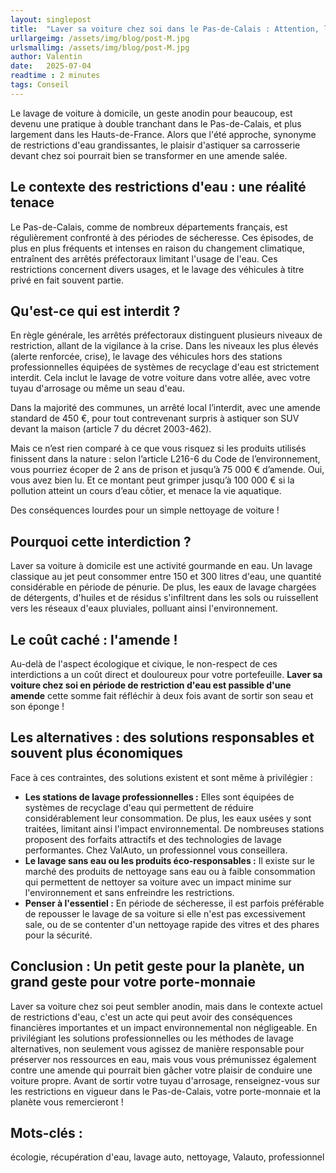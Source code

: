 ```yaml
---
layout: singlepost
title:  "Laver sa voiture chez soi dans le Pas-de-Calais : Attention, l'addition pourrait être salée !"
urllargeimg: /assets/img/blog/post-M.jpg
urlsmallimg: /assets/img/blog/post-M.jpg
author: Valentin
date:   2025-07-04
readtime : 2 minutes
tags: Conseil  
---
```



Le lavage de voiture à domicile, un geste anodin pour beaucoup, est devenu une pratique à double tranchant dans le Pas-de-Calais, et plus largement dans les Hauts-de-France. Alors que l'été approche, synonyme de restrictions d'eau grandissantes, le plaisir d'astiquer sa carrosserie devant chez soi pourrait bien se transformer en une amende salée.

## Le contexte des restrictions d'eau : une réalité tenace

Le Pas-de-Calais, comme de nombreux départements français, est régulièrement confronté à des périodes de sécheresse. Ces épisodes, de plus en plus fréquents et intenses en raison du changement climatique, entraînent des arrêtés préfectoraux limitant l'usage de l'eau. Ces restrictions concernent divers usages, et le lavage des véhicules à titre privé en fait souvent partie.

## Qu'est-ce qui est interdit ?

En règle générale, les arrêtés préfectoraux distinguent plusieurs niveaux de restriction, allant de la vigilance à la crise. Dans les niveaux les plus élevés (alerte renforcée, crise), le lavage des véhicules hors des stations professionnelles équipées de systèmes de recyclage d'eau est strictement interdit. Cela inclut le lavage de votre voiture dans votre allée, avec votre tuyau d'arrosage ou même un seau d'eau.


Dans la majorité des communes, un arrêté local l’interdit, avec une amende standard de 450 €, pour tout contrevenant surpris à astiquer son SUV devant la maison (article 7 du décret 2003-462).

Mais ce n’est rien comparé à ce que vous risquez si les produits utilisés finissent dans la nature : selon l’article L216-6 du Code de l’environnement, vous pourriez écoper de 2 ans de prison et jusqu’à 75 000 € d’amende. Oui, vous avez bien lu. Et ce montant peut grimper jusqu’à 100 000 € si la pollution atteint un cours d’eau côtier, et menace la vie aquatique.

Des conséquences lourdes pour un simple nettoyage de voiture !


## Pourquoi cette interdiction ?

Laver sa voiture à domicile est une activité gourmande en eau. Un lavage classique au jet peut consommer entre 150 et 300 litres d'eau, une quantité considérable en période de pénurie. De plus, les eaux de lavage chargées de détergents, d'huiles et de résidus s'infiltrent dans les sols ou ruissellent vers les réseaux d'eaux pluviales, polluant ainsi l'environnement.


## Le coût caché : l'amende !

Au-delà de l'aspect écologique et civique, le non-respect de ces interdictions a un coût direct et douloureux pour votre portefeuille. **Laver sa voiture chez soi en période de restriction d'eau est passible d'une amende** cette somme fait réfléchir à deux fois avant de sortir son seau et son éponge !

## Les alternatives : des solutions responsables et souvent plus économiques

Face à ces contraintes, des solutions existent et sont même à privilégier :

* **Les stations de lavage professionnelles :** Elles sont équipées de systèmes de recyclage d'eau qui permettent de réduire considérablement leur consommation. De plus, les eaux usées y sont traitées, limitant ainsi l'impact environnemental. De nombreuses stations proposent des forfaits attractifs et des technologies de lavage performantes. Chez ValAuto, un professionnel vous conseillera.
* **Le lavage sans eau ou les produits éco-responsables :** Il existe sur le marché des produits de nettoyage sans eau ou à faible consommation qui permettent de nettoyer sa voiture avec un impact minime sur l'environnement et sans enfreindre les restrictions.
* **Penser à l'essentiel :** En période de sécheresse, il est parfois préférable de repousser le lavage de sa voiture si elle n'est pas excessivement sale, ou de se contenter d'un nettoyage rapide des vitres et des phares pour la sécurité.

## Conclusion : Un petit geste pour la planète, un grand geste pour votre porte-monnaie

Laver sa voiture chez soi peut sembler anodin, mais dans le contexte actuel de restrictions d'eau, c'est un acte qui peut avoir des conséquences financières importantes et un impact environnemental non négligeable. En privilégiant les solutions professionnelles ou les méthodes de lavage alternatives, non seulement vous agissez de manière responsable pour préserver nos ressources en eau, mais vous vous prémunissez également contre une amende qui pourrait bien gâcher votre plaisir de conduire une voiture propre. Avant de sortir votre tuyau d'arrosage, renseignez-vous sur les restrictions en vigueur dans le Pas-de-Calais, votre porte-monnaie et la planète vous remercieront !

## Mots-clés : 
écologie, récupération d'eau, lavage auto, nettoyage, Valauto, professionnel